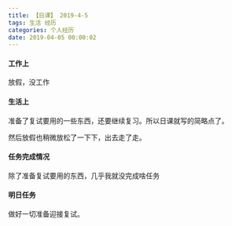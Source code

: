 ```yaml
---
title: 【日课】 2019-4-5
tags: 生活 经历
categories: 个人经历
date: 2019-04-05 00:00:02
---
```



#### 工作上

放假，没工作

#### 生活上

准备了复试要用的一些东西，还要继续复习。所以日课就写的简略点了。

然后放假也稍微放松了一下下，出去走了走。

#### 任务完成情况

除了准备复试要用的东西，几乎我就没完成啥任务

#### 明日任务

做好一切准备迎接复试。
